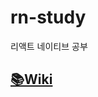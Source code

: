 # rn-study

리액트 네이티브 공부

## [📚Wiki](https://github.com/sasha1107/rn-study/wiki/%EC%B4%9D%EC%A0%95%EB%A6%AC)
